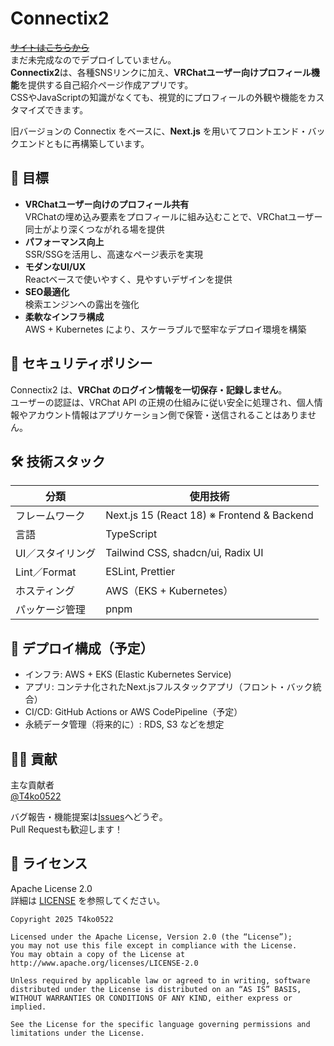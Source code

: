 # Connectix2

~~[サイトはこちらから]()~~  
まだ未完成なのでデプロイしていません。  
**Connectix2**は、各種SNSリンクに加え、**VRChatユーザー向けプロフィール機能**を提供する自己紹介ページ作成アプリです。  
CSSやJavaScriptの知識がなくても、視覚的にプロフィールの外観や機能をカスタマイズできます。

旧バージョンの Connectix をベースに、**Next.js** を用いてフロントエンド・バックエンドともに再構築しています。

## 🎯 目標

- **VRChatユーザー向けのプロフィール共有**  
  VRChatの埋め込み要素をプロフィールに組み込むことで、VRChatユーザー同士がより深くつながれる場を提供
- **パフォーマンス向上**  
  SSR/SSGを活用し、高速なページ表示を実現
- **モダンなUI/UX**  
  Reactベースで使いやすく、見やすいデザインを提供
- **SEO最適化**  
  検索エンジンへの露出を強化
- **柔軟なインフラ構成**  
  AWS + Kubernetes により、スケーラブルで堅牢なデプロイ環境を構築

## 🔐 セキュリティポリシー

Connectix2 は、**VRChat のログイン情報を一切保存・記録しません**。  
ユーザーの認証は、VRChat API の正規の仕組みに従い安全に処理され、個人情報やアカウント情報はアプリケーション側で保管・送信されることはありません。

## 🛠 技術スタック

| 分類              | 使用技術                              |
| ----------------- | ------------------------------------- |
| フレームワーク    | Next.js 15 (React 18) ※ Frontend & Backend |
| 言語              | TypeScript                            |
| UI／スタイリング  | Tailwind CSS, shadcn/ui, Radix UI     |
| Lint／Format      | ESLint, Prettier                      |
| ホスティング      | AWS（EKS + Kubernetes）               |
| パッケージ管理    | pnpm                                  |

## 🧱 デプロイ構成（予定）

- インフラ: AWS + EKS (Elastic Kubernetes Service)
- アプリ: コンテナ化されたNext.jsフルスタックアプリ（フロント・バック統合）
- CI/CD: GitHub Actions or AWS CodePipeline（予定）
- 永続データ管理（将来的に）: RDS, S3 などを想定

## 🙋‍♂️ 貢献

主な貢献者  
[@T4ko0522](https://github.com/T4ko0522)  

バグ報告・機能提案は[Issues](https://github.com/T4ko0522/Connectix2/issues)へどうぞ。  
Pull Requestも歓迎します！

## 📄 ライセンス

Apache License 2.0  
詳細は [LICENSE](https://github.com/T4ko0522/Connectix2/blob/master/LICENSE) を参照してください。
```
Copyright 2025 T4ko0522

Licensed under the Apache License, Version 2.0 (the “License”);
you may not use this file except in compliance with the License.
You may obtain a copy of the License at
http://www.apache.org/licenses/LICENSE-2.0

Unless required by applicable law or agreed to in writing, software
distributed under the License is distributed on an “AS IS” BASIS,
WITHOUT WARRANTIES OR CONDITIONS OF ANY KIND, either express or implied.

See the License for the specific language governing permissions and
limitations under the License.
```